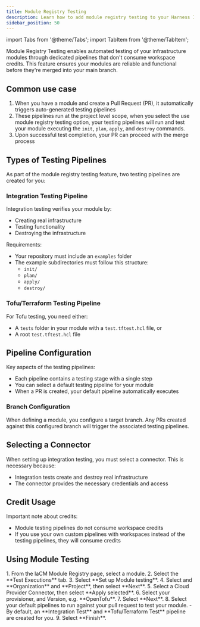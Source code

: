 ```yaml
---
title: Module Registry Testing
description: Learn how to add module registry testing to your Harness IaCM Pull Requests
sidebar_position: 50
---
```


import Tabs from '@theme/Tabs';
import TabItem from '@theme/TabItem';

Module Registry Testing enables automated testing of your infrastructure modules through dedicated pipelines that don't consume workspace credits. This feature ensures your modules are reliable and functional before they're merged into your main branch.

## Common use case
1. When you have a module and create a Pull Request (PR), it automatically triggers auto-generated testing pipelines
2. These pipelines run at the project level scope, when you select the use module registry testing option, your testing pipelines will run and test your module executing the `init`, `plan`, `apply`, and `destroy` commands.
3. Upon successful test completion, your PR can proceed with the merge process

## Types of Testing Pipelines
As part of the module registry testing feature, two testing pipelines are created for you:

### Integration Testing Pipeline

Integration testing verifies your module by:
- Creating real infrastructure
- Testing functionality
- Destroying the infrastructure

Requirements:
- Your repository must include an `examples` folder
- The example subdirectories must follow this structure:
  - `init/`
  - `plan/`
  - `apply/`
  - `destroy/`

### Tofu/Terraform Testing Pipeline
For Tofu testing, you need either:
- A `tests` folder in your module with a `test.tftest.hcl` file, or
- A root `test.tftest.hcl` file

## Pipeline Configuration
Key aspects of the testing pipelines:
- Each pipeline contains a testing stage with a single step
- You can select a default testing pipeline for your module
- When a PR is created, your default pipeline automatically executes

### Branch Configuration
When defining a module, you configure a target branch. Any PRs created against this configured branch will trigger the associated testing pipelines.

## Selecting a Connector
When setting up integration testing, you must select a connector. This is necessary because:
- Integration tests create and destroy real infrastructure
- The connector provides the necessary credentials and access

## Credit Usage
Important note about credits:
- Module testing pipelines do not consume workspace credits
- If you use your own custom pipelines with workspaces instead of the testing pipelines, they will consume credits

## Using Module Testing
<Tabs>
<TabItem value="Interactive guide">
<DocVideo src="https://app.tango.us/app/embed/b8ed4345-45b1-4b68-b3ff-09ed5ecc04d1" title="Automated Module Registry Testing with Harness IaCM" />
</TabItem>
<TabItem value="Step-by-step">
1. From the IaCM Module Registry page, select a module.
2. Select the **Test Executions** tab.
3. Select **Set up Module testing**.
4. Select and **Organization** and **Project**, then select **Next**.
5. Select a Cloud Provider Connector, then select **Apply selected**.
6. Select your provisioner, and Version, e.g. **OpenTofu**.
7. Select **Next**.
8. Select your default pipelines to run against your pull request to test your module.
    - By default, an **Integration Test** and **Tofu/Terraform Test** pipeline are created for you.
9. Select **Finish**.
</TabItem>
</Tabs>